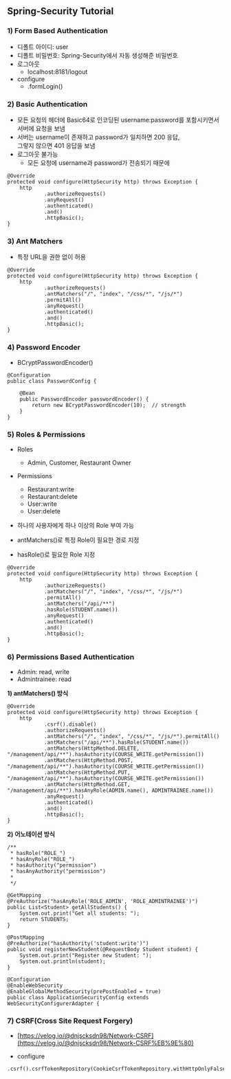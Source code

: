 ## Spring-Security Tutorial

### 1) Form Based Authentication
- 디폴트 아이디: user
- 디폴트 비밀번호: Spring-Security에서 자동 생성해준 비밀번호
- 로그아웃
  - localhost:8181/logout
- configure
  - .formLogin()
  
### 2) Basic Authentication
- 모든 요청의 헤더에 Basic64로 인코딩된 username:password를 포함시키면서 서버에 요청을 보냄
- 서버는 username이 존재하고 password가 일치하면 200 응답,  
그렇지 않으면 401 응답을 보냄
- 로그아웃 불가능
  - 모든 요청에 username과 password가 전송되기 때문에

```
@Override
protected void configure(HttpSecurity http) throws Exception {
    http
            .authorizeRequests()
            .anyRequest()
            .authenticated()
            .and()
            .httpBasic();
}
```

### 3) Ant Matchers
- 특정 URL을 권한 없이 허용

```
@Override
protected void configure(HttpSecurity http) throws Exception {
    http
            .authorizeRequests()
            .antMatchers("/", "index", "/css/*", "/js/*")
            .permitAll()
            .anyRequest()
            .authenticated()
            .and()
            .httpBasic();
}
```

### 4) Password Encoder
- BCryptPasswordEncoder()

```
@Configuration
public class PasswordConfig {

    @Bean
    public PasswordEncoder passwordEncoder() {
        return new BCryptPasswordEncoder(10);  // strength
    }
}
```

### 5) Roles & Permissions
- Roles
  - Admin, Customer, Restaurant Owner
 
- Permissions
  - Restaurant:write
  - Restaurant:delete
  - User:write
  - User:delete
  
- 하나의 사용자에게 하나 이상의 Role 부여 가능

- antMatchers()로 특정 Role이 필요한 경로 지정
- hasRole()로 필요한 Role 지정

```
@Override
protected void configure(HttpSecurity http) throws Exception {
    http
            .authorizeRequests()
            .antMatchers("/", "index", "/css/*", "/js/*")
            .permitAll()
            .antMatchers("/api/**")
            .hasRole(STUDENT.name())
            .anyRequest()
            .authenticated()
            .and()
            .httpBasic();
}
```

### 6) Permissions Based Authentication

- Admin: read, write
- Admintrainee: read

**1) antMatchers() 방식**
```
@Override
protected void configure(HttpSecurity http) throws Exception {
    http
            .csrf().disable()
            .authorizeRequests()
            .antMatchers("/", "index", "/css/*", "/js/*").permitAll()
            .antMatchers("/api/**").hasRole(STUDENT.name())
            .antMatchers(HttpMethod.DELETE, "/management/api/**").hasAuthority(COURSE_WRITE.getPermission())
            .antMatchers(HttpMethod.POST, "/management/api/**").hasAuthority(COURSE_WRITE.getPermission())
            .antMatchers(HttpMethod.PUT, "/management/api/**").hasAuthority(COURSE_WRITE.getPermission())
            .antMatchers(HttpMethod.GET, "/management/api/**").hasAnyRole(ADMIN.name(), ADMINTRAINEE.name())
            .anyRequest()
            .authenticated()
            .and()
            .httpBasic();
}
```

**2) 어노테이션 방식**
```
/**
 * hasRole("ROLE_")
 * hasAnyRole("ROLE_")
 * hasAuthority("permission")
 * hasAnyAuthority("permission")
 *
 */

@GetMapping
@PreAuthorize("hasAnyRole('ROLE_ADMIN', 'ROLE_ADMINTRAINEE')")
public List<Student> getAllStudents() {
    System.out.print("Get all students: ");
    return STUDENTS;
}

@PostMapping
@PreAuthorize("hasAuthority('student:write')")
public void registerNewStudent(@RequestBody Student student) {
    System.out.print("Register new Student: ");
    System.out.println(student);
}
```

```
@Configuration
@EnableWebSecurity
@EnableGlobalMethodSecurity(prePostEnabled = true)
public class ApplicationSecurityConfig extends WebSecurityConfigurerAdapter {
```

### 7) CSRF(Cross Site Request Forgery)

- [https://velog.io/@dnjscksdn98/Network-CSRF](https://velog.io/@dnjscksdn98/Network-CSRF%EB%9E%80)

- configure

```
.csrf().csrfTokenRepository(CookieCsrfTokenRepository.withHttpOnlyFalse())
```